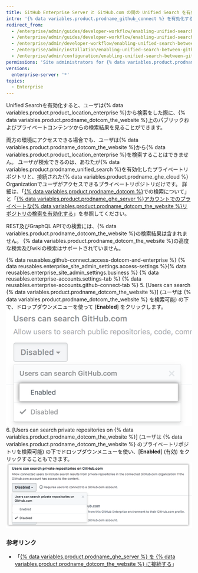 ```yaml
---
title: GitHub Enterprise Server と GitHub.com の間の Unified Search を有効化する
intro: '{% data variables.product.prodname_github_connect %} を有効化すると、{% data variables.product.product_location_enterprise %} からの {% data variables.product.prodname_dotcom_the_website %} の検索を許可できます。'
redirect_from:
  - /enterprise/admin/guides/developer-workflow/enabling-unified-search-between-github-enterprise-and-github-com/
  - /enterprise/admin/guides/developer-workflow/enabling-unified-search-between-github-enterprise-server-and-github-com/
  - /enterprise/admin/developer-workflow/enabling-unified-search-between-github-enterprise-server-and-githubcom/
  - /enterprise/admin/installation/enabling-unified-search-between-github-enterprise-server-and-githubcom
  - /enterprise/admin/configuration/enabling-unified-search-between-github-enterprise-server-and-githubcom
permissions: 'Site administrators for {% data variables.product.prodname_ghe_server %} who are also owners of the connected {% data variables.product.prodname_ghe_cloud %} organization or enterprise account can enable unified search between {% data variables.product.prodname_ghe_server %} and {% data variables.product.prodname_dotcom_the_website %}.'
versions:
  enterprise-server: '*'
topics:
  - Enterprise
---
```


Unified Searchを有効化すると、ユーザは{% data variables.product.product_location_enterprise %}から検索をした際に、{% data variables.product.prodname_dotcom_the_website %}上のパブリックおよびプライベートコンテンツからの検索結果を見ることができます。

両方の環境にアクセスできる場合でも、ユーザは{% data variables.product.prodname_dotcom_the_website %}から{% data variables.product.product_location_enterprise %}を検索することはできません。 ユーザが検索できるのは、あなたが{% data variables.product.prodname_unified_search %}を有効化したプライベートリポジトリと、接続された{% data variables.product.prodname_ghe_cloud %} Organizationでユーザがアクセスできるプライベートリポジトリだけです。 詳細は、「[{% data variables.product.prodname_dotcom %}](/articles/about-searching-on-github/#searching-across-github-enterprise-and-githubcom-simultaneously)での検索について」と「[{% data variables.product.prodname_ghe_server %}アカウントでのプライベートな{% data variables.product.prodname_dotcom_the_website %}リポジトリの検索を有効化する](/articles/enabling-private-github-com-repository-search-in-your-github-enterprise-server-account)」を参照してください。

REST及びGraphQL APIでの検索には、{% data variables.product.prodname_dotcom_the_website %}の検索結果は含まれません。 {% data variables.product.prodname_dotcom_the_website %}の高度な検索及びwikiの検索はサポートされていません。

{% data reusables.github-connect.access-dotcom-and-enterprise %}
{% data reusables.enterprise_site_admin_settings.access-settings %}{% data reusables.enterprise_site_admin_settings.business %}
{% data reusables.enterprise-accounts.settings-tab %}
{% data reusables.enterprise-accounts.github-connect-tab %}
5. \[Users can search {% data variables.product.prodname_dotcom_the_website %}\] (ユーザは {% data variables.product.prodname_dotcom_the_website %} を検索可能) の下で、ドロップダウンメニューを使って [**Enabled**] をクリックします。 ![Enable search option in the [search GitHub.com] ドロップダウンメニューの [Enable search] オプション](/assets/images/enterprise/site-admin-settings/github-dotcom-enable-search.png)
6. \[Users can search private repositories on {% data variables.product.prodname_dotcom_the_website %}\] (ユーザは {% data variables.product.prodname_dotcom_the_website %} のプライベートリポジトリを検索可能) の下でドロップダウンメニューを使い、[**Enabled**] (有効) をクリックすることもできます。 ![[search GitHub.com] ドロップダウンメニューの [Enable private repositories search] オプション](/assets/images/enterprise/site-admin-settings/enable-private-search.png)

### 参考リンク

- 「[{% data variables.product.prodname_ghe_server %} を {% data variables.product.prodname_dotcom_the_website %} に接続する](/enterprise/admin/guides/developer-workflow/connecting-github-enterprise-server-to-github-com)」
